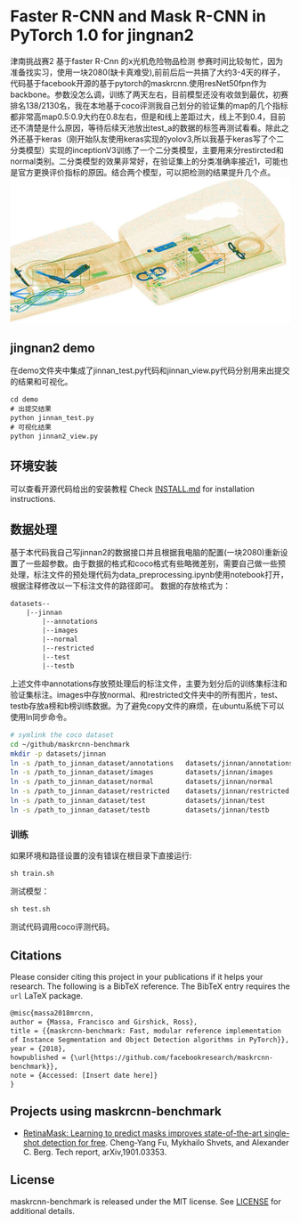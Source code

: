 # Faster R-CNN and Mask R-CNN in PyTorch 1.0 for jingnan2

津南挑战赛2 基于faster R-Cnn 的x光机危险物品检测
参赛时间比较匆忙，因为准备找实习，使用一块2080(缺卡真难受),前前后后一共搞了大约3-4天的样子，代码基于facebook开源的基于pytorch的maskrcnn.使用resNet50fpn作为backbone。参数没怎么调，训练了两天左右，目前模型还没有收敛到最优，初赛排名138/2130名，我在本地基于coco评测我自己划分的验证集的map的几个指标都非常高map0.5:0.9大约在0.8左右，但是和线上差距过大，线上不到0.4，目前还不清楚是什么原因，等待后续天池放出test_a的数据的标签再测试看看。除此之外还基于keras（刚开始队友使用keras实现的yolov3,所以我基于keras写了个二分类模型）实现的inceptionV3训练了一个二分类模型，主要用来分restircted和normal类别。二分类模型的效果非常好，在验证集上的分类准确率接近1，可能也是官方更换评价指标的原因。结合两个模型，可以把检测的结果提升几个点。
![alt text](demo/demo2.png "from https://github.com/huaifeng1993/JinNanConpetition2/blob/master/demo/COCO%20detections_screenshot_27.03.20191.png")


## jingnan2  demo

在demo文件夹中集成了jinnan_test.py代码和jinnan_view.py代码分别用来出提交的结果和可视化。
```
cd demo
# 出提交结果
python jinnan_test.py
# 可视化结果
python jinnan2_view.py
```

## 环境安装

可以查看开源代码给出的安装教程
Check [INSTALL.md](INSTALL.md) for installation instructions.

## 数据处理
基于本代码我自己写jinnan2的数据接口并且根据我电脑的配置(一块2080)重新设置了一些超参数。由于数据的格式和coco格式有些略微差别，需要自己做一些预处理，标注文件的预处理代码为data_preprocessing.ipynb使用notebook打开，根据注释修改以一下标注文件的路径即可。
数据的存放格式为：
```
datasets--
    |--jinnan
        |--annotations
        |--images
        |--normal
        |--restricted
        |--test
        |--testb
```
上述文件中annotations存放预处理后的标注文件，主要为划分后的训练集标注和验证集标注。images中存放normal、和restricted文件夹中的所有图片，test、testb存放a榜和b榜训练数据。为了避免copy文件的麻烦，在ubuntu系统下可以使用ln同步命令。

```bash
# symlink the coco dataset
cd ~/github/maskrcnn-benchmark
mkdir -p datasets/jinnan
ln -s /path_to_jinnan_dataset/annotations   datasets/jinnan/annotations
ln -s /path_to_jinnan_dataset/images        datasets/jinnan/images
ln -s /path_to_jinnan_dataset/normal        datasets/jinnan/normal
ln -s /path_to_jinnan_dataset/restricted    datasets/jinnan/restricted
ln -s /path_to_jinnan_dataset/test          datasets/jinnan/test
ln -s /path_to_jinnan_dataset/testb         datasets/jinnan/testb
```
      
### 训练

如果环境和路径设置的没有错误在根目录下直接运行:
```
sh train.sh
```
测试模型：
```
sh test.sh
```
测试代码调用coco评测代码。


## Citations
Please consider citing this project in your publications if it helps your research. The following is a BibTeX reference. The BibTeX entry requires the `url` LaTeX package.
```
@misc{massa2018mrcnn,
author = {Massa, Francisco and Girshick, Ross},
title = {{maskrcnn-benchmark: Fast, modular reference implementation of Instance Segmentation and Object Detection algorithms in PyTorch}},
year = {2018},
howpublished = {\url{https://github.com/facebookresearch/maskrcnn-benchmark}},
note = {Accessed: [Insert date here]}
}
```

## Projects using maskrcnn-benchmark

- [RetinaMask: Learning to predict masks improves state-of-the-art single-shot detection for free](https://arxiv.org/abs/1901.03353). 
  Cheng-Yang Fu, Mykhailo Shvets, and Alexander C. Berg.
  Tech report, arXiv,1901.03353.



## License

maskrcnn-benchmark is released under the MIT license. See [LICENSE](LICENSE) for additional details.
